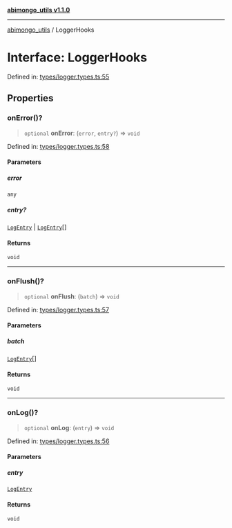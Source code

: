 [**abimongo_utils v1.1.0**](../README.md)

***

[abimongo_utils](../README.md) / LoggerHooks

# Interface: LoggerHooks

Defined in: [types/logger.types.ts:55](https://github.com/NodEm9/abimongo_utils/blob/ee68e61821a92d10b78d3ea90016374fc2d4aef0/src/types/logger.types.ts#L55)

## Properties

### onError()?

> `optional` **onError**: (`error`, `entry?`) => `void`

Defined in: [types/logger.types.ts:58](https://github.com/NodEm9/abimongo_utils/blob/ee68e61821a92d10b78d3ea90016374fc2d4aef0/src/types/logger.types.ts#L58)

#### Parameters

##### error

`any`

##### entry?

[`LogEntry`](LogEntry.md) | [`LogEntry`](LogEntry.md)[]

#### Returns

`void`

***

### onFlush()?

> `optional` **onFlush**: (`batch`) => `void`

Defined in: [types/logger.types.ts:57](https://github.com/NodEm9/abimongo_utils/blob/ee68e61821a92d10b78d3ea90016374fc2d4aef0/src/types/logger.types.ts#L57)

#### Parameters

##### batch

[`LogEntry`](LogEntry.md)[]

#### Returns

`void`

***

### onLog()?

> `optional` **onLog**: (`entry`) => `void`

Defined in: [types/logger.types.ts:56](https://github.com/NodEm9/abimongo_utils/blob/ee68e61821a92d10b78d3ea90016374fc2d4aef0/src/types/logger.types.ts#L56)

#### Parameters

##### entry

[`LogEntry`](LogEntry.md)

#### Returns

`void`
